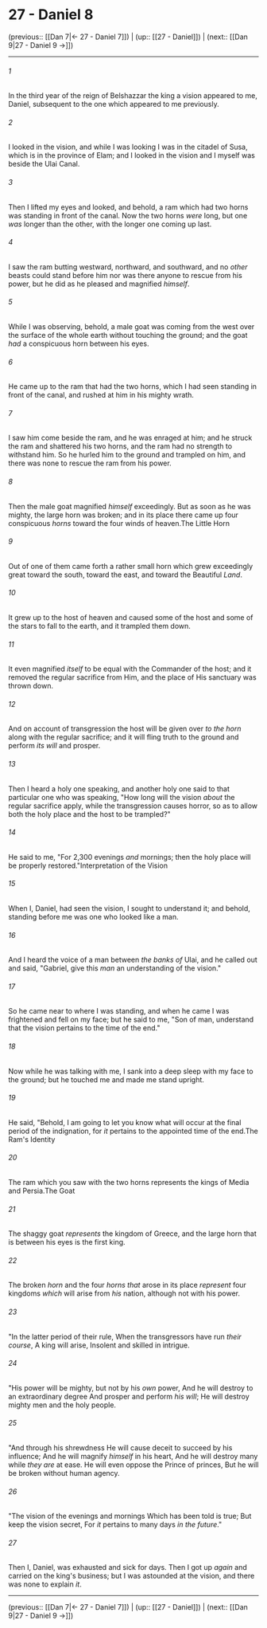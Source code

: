 # 27 - Daniel 8

(previous:: [[Dan 7|← 27 - Daniel 7]]) | (up:: [[27 - Daniel]]) | (next:: [[Dan 9|27 - Daniel 9 →]])

***


###### 1 
In the third year of the reign of Belshazzar the king a vision appeared to me, Daniel, subsequent to the one which appeared to me previously. 

###### 2 
I looked in the vision, and while I was looking I was in the citadel of Susa, which is in the province of Elam; and I looked in the vision and I myself was beside the Ulai Canal. 

###### 3 
Then I lifted my eyes and looked, and behold, a ram which had two horns was standing in front of the canal. Now the two horns _were_ long, but one _was_ longer than the other, with the longer one coming up last. 

###### 4 
I saw the ram butting westward, northward, and southward, and no _other_ beasts could stand before him nor was there anyone to rescue from his power, but he did as he pleased and magnified _himself_. 

###### 5 
While I was observing, behold, a male goat was coming from the west over the surface of the whole earth without touching the ground; and the goat _had_ a conspicuous horn between his eyes. 

###### 6 
He came up to the ram that had the two horns, which I had seen standing in front of the canal, and rushed at him in his mighty wrath. 

###### 7 
I saw him come beside the ram, and he was enraged at him; and he struck the ram and shattered his two horns, and the ram had no strength to withstand him. So he hurled him to the ground and trampled on him, and there was none to rescue the ram from his power. 

###### 8 
Then the male goat magnified _himself_ exceedingly. But as soon as he was mighty, the large horn was broken; and in its place there came up four conspicuous _horns_ toward the four winds of heaven.The Little Horn 

###### 9 
Out of one of them came forth a rather small horn which grew exceedingly great toward the south, toward the east, and toward the Beautiful _Land_. 

###### 10 
It grew up to the host of heaven and caused some of the host and some of the stars to fall to the earth, and it trampled them down. 

###### 11 
It even magnified _itself_ to be equal with the Commander of the host; and it removed the regular sacrifice from Him, and the place of His sanctuary was thrown down. 

###### 12 
And on account of transgression the host will be given over _to the horn_ along with the regular sacrifice; and it will fling truth to the ground and perform _its will_ and prosper. 

###### 13 
Then I heard a holy one speaking, and another holy one said to that particular one who was speaking, "How long will the vision _about_ the regular sacrifice apply, while the transgression causes horror, so as to allow both the holy place and the host to be trampled?" 

###### 14 
He said to me, "For 2,300 evenings _and_ mornings; then the holy place will be properly restored."Interpretation of the Vision 

###### 15 
When I, Daniel, had seen the vision, I sought to understand it; and behold, standing before me was one who looked like a man. 

###### 16 
And I heard the voice of a man between _the banks of_ Ulai, and he called out and said, "Gabriel, give this _man_ an understanding of the vision." 

###### 17 
So he came near to where I was standing, and when he came I was frightened and fell on my face; but he said to me, "Son of man, understand that the vision pertains to the time of the end." 

###### 18 
Now while he was talking with me, I sank into a deep sleep with my face to the ground; but he touched me and made me stand upright. 

###### 19 
He said, "Behold, I am going to let you know what will occur at the final period of the indignation, for _it_ pertains to the appointed time of the end.The Ram's Identity 

###### 20 
The ram which you saw with the two horns represents the kings of Media and Persia.The Goat 

###### 21 
The shaggy goat _represents_ the kingdom of Greece, and the large horn that is between his eyes is the first king. 

###### 22 
The broken _horn_ and the four _horns that_ arose in its place _represent_ four kingdoms _which_ will arise from _his_ nation, although not with his power. 

###### 23 
"In the latter period of their rule, When the transgressors have run _their course_, A king will arise, Insolent and skilled in intrigue. 

###### 24 
"His power will be mighty, but not by his _own_ power, And he will destroy to an extraordinary degree And prosper and perform _his will_; He will destroy mighty men and the holy people. 

###### 25 
"And through his shrewdness He will cause deceit to succeed by his influence; And he will magnify _himself_ in his heart, And he will destroy many while _they are_ at ease. He will even oppose the Prince of princes, But he will be broken without human agency. 

###### 26 
"The vision of the evenings and mornings Which has been told is true; But keep the vision secret, For _it_ pertains to many days _in the future_." 

###### 27 
Then I, Daniel, was exhausted and sick for days. Then I got up _again_ and carried on the king's business; but I was astounded at the vision, and there was none to explain _it_.

***

(previous:: [[Dan 7|← 27 - Daniel 7]]) | (up:: [[27 - Daniel]]) | (next:: [[Dan 9|27 - Daniel 9 →]])
